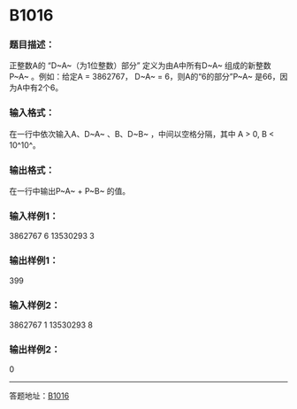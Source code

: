 # B1016

### 题目描述：

正整数A的 “D~A~（为1位整数）部分” 定义为由A中所有D~A~ 组成的新整数P~A~ 。例如：给定A = 3862767， D~A~ = 6，则A的“6的部分”P~A~ 是66，因为A中有2个6。

### 输入格式：

在一行中依次输入A、D~A~ 、B、D~B~ ，中间以空格分隔，其中 A > 0, B < 10^10^。

### 输出格式：

在一行中输出P~A~ + P~B~ 的值。

### 输入样例1：

3862767 6 13530293 3

### 输出样例1：

399

### 输入样例2：

3862767 1 13530293 8

### 输出样例2：

0

---
答题地址：[B1016](https://github.com/Practice-Dream/KO--CSP/blob/main/src/introduction/simulation/B1016.java)